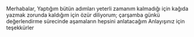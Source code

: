 Merhabalar,
Yaptığım bütün adımları yeterli zamanım kalmadığı için kağıda yazmak zorunda kaldığım için özür diliyorum; çarşamba günkü değerlendirme sürecinde aşamaların hepsini anlatacağım
Anlayışınız için teşekkürler
